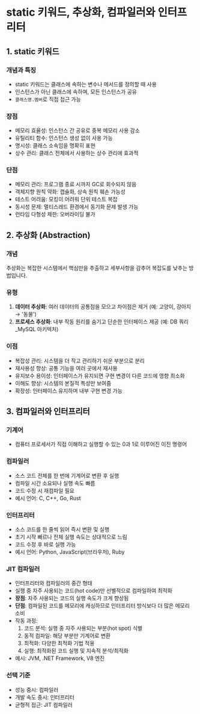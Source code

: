 # static 키워드, 추상화, 컴파일러와 인터프리터

## 1. static 키워드

### 개념과 특징

- static 키워드는 클래스에 속하는 변수나 메서드를 정의할 때 사용
- 인스턴스가 아닌 클래스에 속하며, 모든 인스턴스가 공유
- `클래스명.멤버`로 직접 접근 가능

### 장점

- 메모리 효율성: 인스턴스 간 공유로 중복 메모리 사용 감소
- 유틸리티 함수: 인스턴스 생성 없이 사용 가능
- 명시성: 클래스 소속임을 명확히 표현
- 상수 관리: 클래스 전체에서 사용하는 상수 관리에 효과적

### 단점

- 메모리 관리: 프로그램 종료 시까지 GC로 회수되지 않음
- 객체지향 원칙 약화: 캡슐화, 상속 원칙 훼손 가능성
- 테스트 어려움: 모킹이 어려워 단위 테스트 복잡
- 동시성 문제: 멀티스레드 환경에서 동기화 문제 발생 가능
- 런타임 다형성 제한: 오버라이딩 불가

## 2. 추상화 (Abstraction)

### 개념

추상화는 복잡한 시스템에서 핵심만을 추출하고 세부사항을 감추어 복잡도를 낮추는 방법입니다.

### 유형

1. **데이터 추상화**: 여러 데이터의 공통점을 모으고 차이점은 제거 (예: 고양이, 강아지 → '동물')
2. **프로세스 추상화**: 내부 작동 원리를 숨기고 단순한 인터페이스 제공 (예: DB 쿼리\_MySQL 아키텍처)

### 이점

- 복잡성 관리: 시스템을 더 작고 관리하기 쉬운 부분으로 분리
- 재사용성 향상: 공통 기능을 여러 곳에서 재사용
- 유지보수 용이성: 인터페이스가 유지되면 구현 변경이 다른 코드에 영향 최소화
- 이해도 향상: 시스템의 본질적 특성만 보여줌
- 확장성: 인터페이스 유지하며 내부 구현 변경 가능

## 3. 컴파일러와 인터프리터

### 기계어

- 컴퓨터 프로세서가 직접 이해하고 실행할 수 있는 0과 1로 이루어진 이진 명령어

### 컴파일러

- 소스 코드 전체를 한 번에 기계어로 변환 후 실행
- 컴파일 시간 소요되나 실행 속도 빠름
- 코드 수정 시 재컴파일 필요
- 예시 언어: C, C++, Go, Rust

### 인터프리터

- 소스 코드를 한 줄씩 읽어 즉시 변환 및 실행
- 초기 시작 빠르나 전체 실행 속도는 상대적으로 느림
- 코드 수정 후 바로 실행 가능
- 예시 언어: Python, JavaScript(브라우저), Ruby

### JIT 컴파일러

- 인터프리터와 컴파일러의 중간 형태
- 실행 중 자주 사용되는 코드(hot code)만 선별적으로 컴파일하여 최적화
- **장점**: 자주 사용되는 코드의 실행 속도가 크게 향상됨
- **단점**: 컴파일된 코드를 메모리에 캐싱하므로 인터프리터 방식보다 더 많은 메모리 소비
- 작동 과정:
  1. 코드 분석: 실행 중 자주 사용되는 부분(hot spot) 식별
  2. 동적 컴파일: 해당 부분만 기계어로 변환
  3. 최적화: 다양한 최적화 기법 적용
  4. 실행: 최적화된 코드 실행 및 지속적 분석/최적화
- 예시: JVM, .NET Framework, V8 엔진

### 선택 기준

- 성능 중시: 컴파일러
- 개발 속도 중시: 인터프리터
- 균형적 접근: JIT 컴파일러

